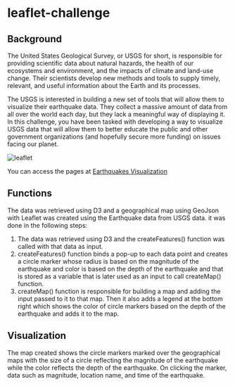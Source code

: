 # leaflet-challenge

**Background**
---
The United States Geological Survey, or USGS for short, is responsible for providing scientific data about natural hazards, the health of our ecosystems and environment, and the impacts of climate and land-use change. Their scientists develop new methods and tools to supply timely, relevant, and useful information about the Earth and its processes.

The USGS is interested in building a new set of tools that will allow them to visualize their earthquake data. They collect a massive amount of data from all over the world each day, but they lack a meaningful way of displaying it. In this challenge, you have been tasked with developing a way to visualize USGS data that will allow them to better educate the public and other government organizations (and hopefully secure more funding) on issues facing our planet.

![leaflet](https://github.com/s0uravk/leaflet-challenge/assets/144293972/37ec2700-1d12-46e4-99e9-d243b97ef4fa)

You can access the pages at [Earthquakes Visualization](https://s0uravk.github.io/leaflet-challenge/)

**Functions**
---
The data was retrieved using D3 and a geographical map using GeoJson with Leaflet was created using the Earthquake data from  USGS data. it was done in the following steps:

1. The data was retrieved using D3 and the createFeatures() function was called with that data as input.
2. createFeatures() function binds a pop-up to each data point and creates a circle marker whose radius is based on the magnitude of the earthquake and color is based on the depth of the earthquake and that is stored as a variable that is later used as an input to call createMap() function.
3. createMap() function is responsible for building a map and adding the input passed to it to that map. Then it also adds a legend at the bottom right which shows the color of circle markers based on the depth of the earthquake and adds it to the map.
    
**Visualization**
---
The map created shows the circle markers marked over the geographical maps with the size of a circle reflecting the magnitude of the earthquake while the color reflects the depth of the earthquake. On clicking the marker, data such as magnitude, location name, and time of the earthquake.
